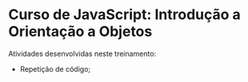# Curso de JavaScript: Introdução a Orientação a Objetos

Atividades desenvolvidas neste treinamento:

- Repetição de código;
